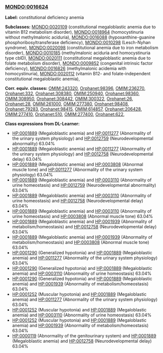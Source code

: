 
### [MONDO:0016624](http://purl.obolibrary.org/obo/MONDO_0016624)
**Label:** constitutional deficiency anemia

**Subclasses:** [MONDO:0020109](http://purl.obolibrary.org/obo/MONDO_0020109) (constitutional megaloblastic anemia due to vitamin B12 metabolism disorder), [MONDO:0018964](http://purl.obolibrary.org/obo/MONDO_0018964) (homocystinuria without methylmalonic aciduria), [MONDO:0016088](http://purl.obolibrary.org/obo/MONDO_0016088) (hypoxanthine-guanine phosphoribosyltransferase deficiency), [MONDO:0010298](http://purl.obolibrary.org/obo/MONDO_0010298) (Lesch-Nyhan syndrome), [MONDO:0020098](http://purl.obolibrary.org/obo/MONDO_0020098) (constitutional anemia due to iron metabolism disorder), [MONDO:0010185](http://purl.obolibrary.org/obo/MONDO_0010185) (methylmalonic aciduria and homocystinuria type cblD), [MONDO:0020111](http://purl.obolibrary.org/obo/MONDO_0020111) (constitutional megaloblastic anemia due to folate metabolism disorder), [MONDO:0009852](http://purl.obolibrary.org/obo/MONDO_0009852) (congenital intrinsic factor deficiency), [MONDO:0016826](http://purl.obolibrary.org/obo/MONDO_0016826) (methylmalonic acidemia with homocystinuria), [MONDO:0020112](http://purl.obolibrary.org/obo/MONDO_0020112) (vitamin B12- and folate-independent constitutional megaloblastic anemia), 

**Corr. equiv. classes:** [OMIM:243320](http://purl.obolibrary.org/obo/OMIM_243320), [Orphanet:98396](http://www.orpha.net/ORDO/Orphanet_98396), [OMIM:236270](http://purl.obolibrary.org/obo/OMIM_236270), [Orphanet:332](http://www.orpha.net/ORDO/Orphanet_332), [Orphanet:308380](http://www.orpha.net/ORDO/Orphanet_308380), [OMIM:250940](http://purl.obolibrary.org/obo/OMIM_250940), [Orphanet:98360](http://www.orpha.net/ORDO/Orphanet_98360), [OMIM:308950](http://purl.obolibrary.org/obo/OMIM_308950), [Orphanet:308442](http://www.orpha.net/ORDO/Orphanet_308442), [OMIM:300322](http://purl.obolibrary.org/obo/OMIM_300322), [Orphanet:26](http://www.orpha.net/ORDO/Orphanet_26), [Orphanet:28](http://www.orpha.net/ORDO/Orphanet_28), [OMIM:261000](http://purl.obolibrary.org/obo/OMIM_261000), [OMIM:277380](http://purl.obolibrary.org/obo/OMIM_277380), [Orphanet:98408](http://www.orpha.net/ORDO/Orphanet_98408), [Orphanet:79283](http://www.orpha.net/ORDO/Orphanet_79283), [Orphanet:98415](http://www.orpha.net/ORDO/Orphanet_98415), [OMIM:614857](http://purl.obolibrary.org/obo/OMIM_614857), [Orphanet:206428](http://www.orpha.net/ORDO/Orphanet_206428), [OMIM:277410](http://purl.obolibrary.org/obo/OMIM_277410), [Orphanet:510](http://www.orpha.net/ORDO/Orphanet_510), [OMIM:277400](http://purl.obolibrary.org/obo/OMIM_277400), [Orphanet:622](http://www.orpha.net/ORDO/Orphanet_622), 

**Class expressions from DL-Learner:**

- [HP:0001889](http://purl.obolibrary.org/obo/HP_0001889) (Megaloblastic anemia) and [HP:0011277](http://purl.obolibrary.org/obo/HP_0011277) (Abnormality of the urinary system physiology) and [HP:0012759](http://purl.obolibrary.org/obo/HP_0012759) (Neurodevelopmental abnormality) 63.04%
- [HP:0001889](http://purl.obolibrary.org/obo/HP_0001889) (Megaloblastic anemia) and [HP:0011277](http://purl.obolibrary.org/obo/HP_0011277) (Abnormality of the urinary system physiology) and [HP:0012758](http://purl.obolibrary.org/obo/HP_0012758) (Neurodevelopmental delay) 63.04%
- [HP:0001889](http://purl.obolibrary.org/obo/HP_0001889) (Megaloblastic anemia) and [HP:0003808](http://purl.obolibrary.org/obo/HP_0003808) (Abnormal muscle tone) and [HP:0011277](http://purl.obolibrary.org/obo/HP_0011277) (Abnormality of the urinary system physiology) 63.04%
- [HP:0001889](http://purl.obolibrary.org/obo/HP_0001889) (Megaloblastic anemia) and [HP:0003110](http://purl.obolibrary.org/obo/HP_0003110) (Abnormality of urine homeostasis) and [HP:0012759](http://purl.obolibrary.org/obo/HP_0012759) (Neurodevelopmental abnormality) 63.04%
- [HP:0001889](http://purl.obolibrary.org/obo/HP_0001889) (Megaloblastic anemia) and [HP:0003110](http://purl.obolibrary.org/obo/HP_0003110) (Abnormality of urine homeostasis) and [HP:0012758](http://purl.obolibrary.org/obo/HP_0012758) (Neurodevelopmental delay) 63.04%
- [HP:0001889](http://purl.obolibrary.org/obo/HP_0001889) (Megaloblastic anemia) and [HP:0003110](http://purl.obolibrary.org/obo/HP_0003110) (Abnormality of urine homeostasis) and [HP:0003808](http://purl.obolibrary.org/obo/HP_0003808) (Abnormal muscle tone) 63.04%
- [HP:0001889](http://purl.obolibrary.org/obo/HP_0001889) (Megaloblastic anemia) and [HP:0001939](http://purl.obolibrary.org/obo/HP_0001939) (Abnormality of metabolism/homeostasis) and [HP:0012758](http://purl.obolibrary.org/obo/HP_0012758) (Neurodevelopmental delay) 63.04%
- [HP:0001889](http://purl.obolibrary.org/obo/HP_0001889) (Megaloblastic anemia) and [HP:0001939](http://purl.obolibrary.org/obo/HP_0001939) (Abnormality of metabolism/homeostasis) and [HP:0003808](http://purl.obolibrary.org/obo/HP_0003808) (Abnormal muscle tone) 63.04%
- [HP:0001290](http://purl.obolibrary.org/obo/HP_0001290) (Generalized hypotonia) and [HP:0001889](http://purl.obolibrary.org/obo/HP_0001889) (Megaloblastic anemia) and [HP:0011277](http://purl.obolibrary.org/obo/HP_0011277) (Abnormality of the urinary system physiology) 63.04%
- [HP:0001290](http://purl.obolibrary.org/obo/HP_0001290) (Generalized hypotonia) and [HP:0001889](http://purl.obolibrary.org/obo/HP_0001889) (Megaloblastic anemia) and [HP:0003110](http://purl.obolibrary.org/obo/HP_0003110) (Abnormality of urine homeostasis) 63.04%
- [HP:0001290](http://purl.obolibrary.org/obo/HP_0001290) (Generalized hypotonia) and [HP:0001889](http://purl.obolibrary.org/obo/HP_0001889) (Megaloblastic anemia) and [HP:0001939](http://purl.obolibrary.org/obo/HP_0001939) (Abnormality of metabolism/homeostasis) 63.04%
- [HP:0001252](http://purl.obolibrary.org/obo/HP_0001252) (Muscular hypotonia) and [HP:0001889](http://purl.obolibrary.org/obo/HP_0001889) (Megaloblastic anemia) and [HP:0011277](http://purl.obolibrary.org/obo/HP_0011277) (Abnormality of the urinary system physiology) 63.04%
- [HP:0001252](http://purl.obolibrary.org/obo/HP_0001252) (Muscular hypotonia) and [HP:0001889](http://purl.obolibrary.org/obo/HP_0001889) (Megaloblastic anemia) and [HP:0003110](http://purl.obolibrary.org/obo/HP_0003110) (Abnormality of urine homeostasis) 63.04%
- [HP:0001252](http://purl.obolibrary.org/obo/HP_0001252) (Muscular hypotonia) and [HP:0001889](http://purl.obolibrary.org/obo/HP_0001889) (Megaloblastic anemia) and [HP:0001939](http://purl.obolibrary.org/obo/HP_0001939) (Abnormality of metabolism/homeostasis) 63.04%
- [HP:0000119](http://purl.obolibrary.org/obo/HP_0000119) (Abnormality of the genitourinary system) and [HP:0001889](http://purl.obolibrary.org/obo/HP_0001889) (Megaloblastic anemia) and [HP:0012758](http://purl.obolibrary.org/obo/HP_0012758) (Neurodevelopmental delay) 63.04%


